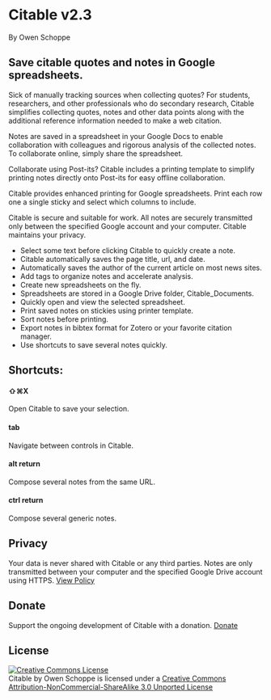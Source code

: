 # Citable v2.3
 By Owen Schoppe

## Save citable quotes and notes in Google spreadsheets.

Sick of manually tracking sources when collecting quotes? For students, researchers, and other professionals who do secondary research, Citable simplifies collecting quotes, notes and other data points along with the additional reference information needed to make a web citation.

Notes are saved in a spreadsheet in your Google Docs to enable collaboration with colleagues and rigorous analysis of the collected notes. To collaborate online, simply share the spreadsheet.

Collaborate using Post-its? Citable includes a printing template to simplify printing notes directly onto Post-its for easy offline collaboration.

Citable provides enhanced printing for Google spreadsheets. Print each row one a single sticky and select which columns to include.

Citable is secure and suitable for work. All notes are securely transmitted only between the specified Google account and your computer. Citable maintains your privacy.

- Select some text before clicking Citable to quickly create a note.
- Citable automatically saves the page title, url, and date.
- Automatically saves the author of the current article on most news sites.
- Add tags to organize notes and accelerate analysis.
- Create new spreadsheets on the fly.
- Spreadsheets are stored in a Google Drive folder, Citable_Documents.
- Quickly open and view the selected spreadsheet.
- Print saved notes on stickies using printer template.
- Sort notes before printing.
- Export notes in bibtex format for Zotero or your favorite citation manager.
- Use shortcuts to save several notes quickly.

## Shortcuts:

#### ⇧⌘X
Open Citable to save your selection.

#### tab
Navigate between controls in Citable.

#### alt return
Compose several notes from the same URL.

#### ctrl return
Compose several generic notes.

## Privacy
Your data is never shared with Citable or any third parties. Notes are only transmitted between your computer and the specified Google Drive account using HTTPS.</div>
<a href="https://docs.google.com/document/d/1MAcmx7dVydaxejDyi_WEzHaYzimghYtxOVy7JBEucks/edit?usp=sharing" rel="noreferrer">View Policy</a>
<div class="divider m-vertical--large"></div>

## Donate
Support the ongoing development of Citable with a donation.
[Donate](https://www.paypal.com/cgi-bin/webscr?cmd=_s-xclick&hosted_button_id=CDRX53BPA7KZA&source=url)

## License
<a rel="license" href="https://creativecommons.org/licenses/by-nc-sa/3.0/"><img alt="Creative Commons License" style="border-width:0" src="https://i.creativecommons.org/l/by-nc-sa/3.0/80x15.png" rel="noreferrer" /></a><br /><span
    xmlns:dct="https://purl.org/dc/terms/" href="https://purl.org/dc/dcmitype/InteractiveResource" property="dct:title" rel="dct:type">Citable</span> by <span xmlns:cc="https://creativecommons.org/ns#" property="cc:attributionName">Owen Schoppe</span>
  is licensed under a <a rel="license" href="https://creativecommons.org/licenses/by-nc-sa/3.0/" rel="noreferrer">Creative Commons Attribution-NonCommercial-ShareAlike 3.0 Unported License</a>

<!--
 * Author: Owen Schoppe <owen.schoppe@gmail.com>
 * Citable by Owen Schoppe is licensed under a Creative Commons Attribution-NonCommercial-ShareAlike 3.0 Unported License
 *
 * Some code by:
 * Copyright (c) 2010 The Chromium Authors. All rights reserved.  Use of this
 * source code is governed by a BSD-style license that can be found in the
 * LICENSE file.
 *
 * Author: Eric Bidelman <ericbidelman@chromium.org>
 *
-->
